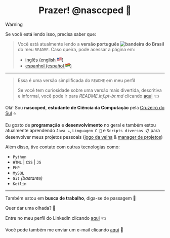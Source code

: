 <h1 align="center">Prazer! @nasccped 👋</h1>

<!-- conteúdo de aviso -->
> [!WARNING]
>
> Se você está lendo isso, precisa saber que:
>
> > Você está atualmente lendo a **versão português <img
> > src="./assets/flag-brazil.png"
> > style="height: 1rem"
> > alt="bandeira do Brasil">** do meu `README`.
> > Caso queira, pode acessar a página em:
> > - [inglês (english <img src="./assets/flag-usa.png" style="height: 1rem" alt="bandeira dos EUA">)][profile-link]
> > - [espanhol (español <img src="./assets/flag-bolivia.png" style="height: 1rem" alt="bandeira da Bolívia">)][frm-readme-es-link]
>
> ---
>
> > Essa é uma versão simplificada do `README` em meu perfil
> >
> > Se você tem curiosidade sobre uma versão mais divertida,
> > descritiva e informal, você pode ir para _README.inf.pt-br.md_
> > clicando [aqui][inf-readme-ptbr-link] 👈


<!-- seção sobre mim -->
Olá! Sou **nasccped**, **estudante de Ciência da Computação** pela
[Cruzeiro do Sul][cruzeiro-do-sul-link] ⭐

Eu gosto de **programação** e **desenvolvimento** no geral e também
estou atualmente aprendendo `Java ☕`, `Linguagem C 📠` e
`Scripts diversos 📋` para desenvolver meus projetos pessoais
([jogo da velha][tic-tac-low-repo] &
[manager de projetos][kojamp-man-repo])

Além disso, tive contato com outras tecnologias como:
- `Python`
- `HTML` | `CSS` | `JS`
- `PHP`
- `MySQL`
- `Git` _(bastante)_
- `Kotlin`


---

<!-- seção de trabalho -->
Também estou em **busca de trabalho**, diga-se de passagem 💼

Quer dar uma olhada? 👀

Entre no meu perfil do LinkedIn clicando [aqui][linkedin-link] 👈

Você pode também me enviar um e-mail clicando [aqui][sendme-an-email] 📩

<!-- links -->
[profile-link]: https://github.com/nasccped
[frm-readme-es-link]: ./README.frm.es.md
[inf-readme-ptbr-link]: ./README.inf.pt-br.md
[cruzeiro-do-sul-link]: https://www.cruzeirodosul.edu.br/
[tic-tac-low-repo]: https://github.com/nasccped/tic-tac-low
[kojamp-man-repo]: https://github.com/nasccped/kojamp-man
[linkedin-link]: https://www.linkedin.com/in/nasccped/
[sendme-an-email]: mailto:pdbt.conteact@gmail.com?subject=Coloque%20o%20t%C3%ADtulo%20da%20mensagem%20aqui%20%20%E2%9C%8D%EF%B8%8F&body=N%C3%A3o%20se%20esque%C3%A7a%20de%20adicionar...%20bem...%20a%20mensagem%20%F0%9F%98%85
